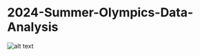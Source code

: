 # 2024-Summer-Olympics-Data-Analysis
![alt text](https://img.olympics.com/images/image/private/t_s_16_9_g_auto/t_s_w960/f_auto/primary/ufimmifputd3kkkvdgmb)
